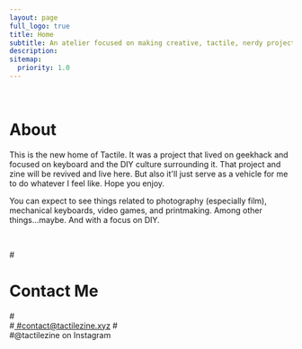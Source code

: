 ```yaml
---
layout: page
full_logo: true
title: Home
subtitle: An atelier focused on making creative, tactile, nerdy projects.
description: 
sitemap:
  priority: 1.0
---
```

<!-- <p class="describe-text"> </p> --> 
<br>

<h1> About </h1>

This is the new home of Tactile. It was a project that lived on geekhack and focused on keyboard and the DIY culture surrounding it. That project and zine will be revived and live here. But also it'll just serve as a vehicle for me to do whatever I feel like. Hope you enjoy.

You can expect to see things related to photography (especially film), mechanical keyboards, video games, and printmaking. Among other things...maybe. And with a focus on DIY.

<br>

#<h1>Contact Me</h1>
#<br>
#<a href="mailto:contact@tactilezine.xyz"> #contact@tactilezine.xyz </a>
#<br>
#@tactilezine on Instagram
<br>
<br>
<br>
<br>
<br>